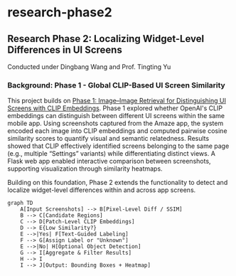 # research-phase2

## Research Phase 2: Localizing Widget-Level Differences in UI Screens

Conducted under Dingbang Wang and Prof. Tingting Yu

### Background: Phase 1 - Global CLIP-Based UI Screen Similarity
This project builds on [Phase 1: Image–Image Retrieval for Distinguishing UI Screens with CLIP Embeddings](https://github.com/cooperfrank/research-phase1). Phase 1 explored whether OpenAI's CLIP embeddings can distinguish between different UI screens within the same mobile app. Using screenshots captured from the Amaze app, the system encoded each image into CLIP embeddings and computed pairwise cosine similarity scores to quantify visual and semantic relatedness. Results showed that CLIP effectively identified screens belonging to the same page (e.g., multiple “Settings” variants) while differentiating distinct views. A Flask web app enabled interactive comparison between screenshots, supporting visualization through similarity heatmaps.

Building on this foundation, Phase 2 extends the functionality to detect and localize widget-level differences within and across app screens.

```mermaid
graph TD
    A[Input Screenshots] --> B[Pixel-Level Diff / SSIM]
    B --> C[Candidate Regions]
    C --> D[Patch-Level CLIP Embeddings]
    D --> E{Low Similarity?}
    E -->|Yes| F[Text-Guided Labeling]
    F --> G[Assign Label or "Unknown"]
    E -->|No| H[Optional Object Detection]
    G --> I[Aggregate & Filter Results]
    H --> I
    I --> J[Output: Bounding Boxes + Heatmap]
```